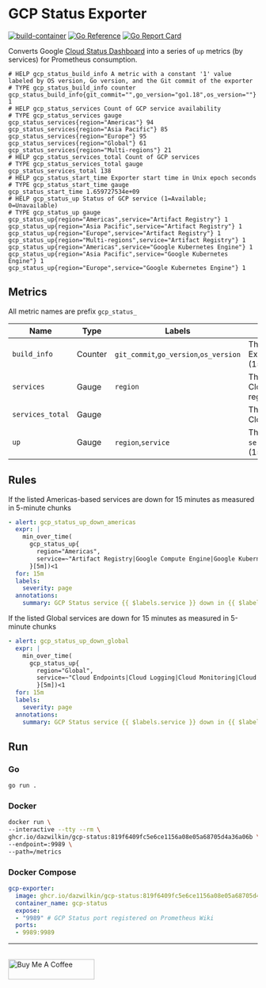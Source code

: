 # GCP Status Exporter

[![build-container](https://github.com/DazWilkin/gcp-status/actions/workflows/build.yml/badge.svg)](https://github.com/DazWilkin/gcp-status/actions/workflows/build.yml)
[![Go Reference](https://pkg.go.dev/badge/github.com/DazWilkin/gcp-status.svg)](https://pkg.go.dev/github.com/DazWilkin/gcp-status)
[![Go Report Card](https://goreportcard.com/badge/github.com/dazwilkin/gcp-status)](https://goreportcard.com/report/github.com/dazwilkin/gcp-status)

Converts Google [Cloud Status Dashboard](https://status.cloud.google.com/) into a series of `up` metrics (by services) for Prometheus consumption.

```console
# HELP gcp_status_build_info A metric with a constant '1' value labeled by OS version, Go version, and the Git commit of the exporter
# TYPE gcp_status_build_info counter
gcp_status_build_info{git_commit="",go_version="go1.18",os_version=""} 1
# HELP gcp_status_services Count of GCP service availability
# TYPE gcp_status_services gauge
gcp_status_services{region="Americas"} 94
gcp_status_services{region="Asia Pacific"} 85
gcp_status_services{region="Europe"} 95
gcp_status_services{region="Global"} 61
gcp_status_services{region="Multi-regions"} 21
# HELP gcp_status_services_total Count of GCP services
# TYPE gcp_status_services_total gauge
gcp_status_services_total 138
# HELP gcp_status_start_time Exporter start time in Unix epoch seconds
# TYPE gcp_status_start_time gauge
gcp_status_start_time 1.659727534e+09
# HELP gcp_status_up Status of GCP service (1=Available; 0=Unavailable)
# TYPE gcp_status_up gauge
gcp_status_up{region="Americas",service="Artifact Registry"} 1
gcp_status_up{region="Asia Pacific",service="Artifact Registry"} 1
gcp_status_up{region="Europe",service="Artifact Registry"} 1
gcp_status_up{region="Multi-regions",service="Artifact Registry"} 1
gcp_status_up{region="Americas",service="Google Kubernetes Engine"} 1
gcp_status_up{region="Asia Pacific",service="Google Kubernetes Engine"} 1
gcp_status_up{region="Europe",service="Google Kubernetes Engine"} 1
```

## Metrics

All metric names are prefix `gcp_status_`

|Name|Type|Labels|Description|
|----|----|------|-----------|
|`build_info`|Counter|`git_commit`,`go_version`,`os_version`|The status of the Exporter (1=available)|
|`services`|Gauge|`region`|The count of Google Cloud services by region| 
|`services_total`|Gauge||The count of Google Cloud services|
|`up`|Gauge|`region`,`service`|The status of the `service` in the `region` (1=available;0=down)|

## Rules

If the listed Americas-based services are down for 15 minutes as measured in 5-minute chunks

```yaml
- alert: gcp_status_up_down_americas
  expr: |
    min_over_time(
      gcp_status_up{
        region="Americas",
        service=~"Artifact Registry|Google Compute Engine|Google Kubernetes Engine|Cloud Firestore|Google Cloud Functions|Cloud Run|Google Cloud Scheduler"
      }[5m])<1
  for: 15m
  labels:
    severity: page
  annotations:
    summary: GCP Status service {{ $labels.service }} down in {{ $labels.region }}
```

If the listed Global services are down for 15 minutes as measured in 5-minute chunks

```yaml
- alert: gcp_status_up_down_global
  expr: |
    min_over_time(
      gcp_status_up{
        region="Global",
        service=~"Cloud Endpoints|Cloud Logging|Cloud Monitoring|Cloud Profiler"
        }[5m])<1
  for: 15m
  labels:
    severity: page
  annotations:
    summary: GCP Status service {{ $labels.service }} down in {{ $labels.region }}
```

## Run

### Go

```bash
go run .
```

### Docker

```bash
docker run \
--interactive --tty --rm \
ghcr.io/dazwilkin/gcp-status:819f6409fc5e6ce1156a08e05a68705d4a36a06b \
--endpoint=:9989 \
--path=/metrics
```

### Docker Compose

```YAML
gcp-exporter:
  image: ghcr.io/dazwilkin/gcp-status:819f6409fc5e6ce1156a08e05a68705d4a36a06b
  container_name: gcp-status
  expose:
  - "9989" # GCP Status port registered on Prometheus Wiki
  ports:
  - 9989:9989
```

<hr/>
<br/>
<a href="https://www.buymeacoffee.com/dazwilkin" target="_blank"><img src="https://cdn.buymeacoffee.com/buttons/default-orange.png" alt="Buy Me A Coffee" height="41" width="174"></a>
